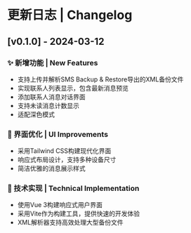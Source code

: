 # 更新日志 | Changelog

## [v0.1.0] - 2024-03-12

### ✨ 新增功能 | New Features

- 支持上传并解析SMS Backup & Restore导出的XML备份文件
- 实现联系人列表显示，包含最新消息预览
- 添加联系人消息对话界面
- 支持未读消息计数显示
- 适配深色模式

### 🎨 界面优化 | UI Improvements

- 采用Tailwind CSS构建现代化界面
- 响应式布局设计，支持多种设备尺寸
- 简洁优雅的消息展示样式

### 🔧 技术实现 | Technical Implementation

- 使用Vue 3构建响应式用户界面
- 采用Vite作为构建工具，提供快速的开发体验
- XML解析器支持高效处理大型备份文件